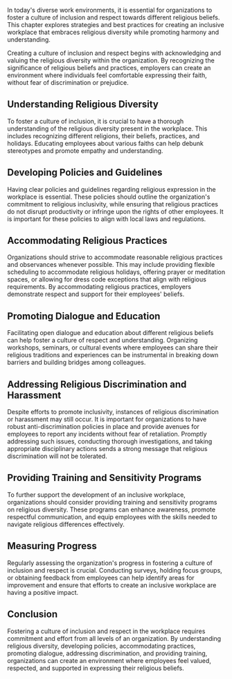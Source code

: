 
In today's diverse work environments, it is essential for organizations to foster a culture of inclusion and respect towards different religious beliefs. This chapter explores strategies and best practices for creating an inclusive workplace that embraces religious diversity while promoting harmony and understanding.

Creating a culture of inclusion and respect begins with acknowledging and valuing the religious diversity within the organization. By recognizing the significance of religious beliefs and practices, employers can create an environment where individuals feel comfortable expressing their faith, without fear of discrimination or prejudice.

Understanding Religious Diversity
---------------------------------

To foster a culture of inclusion, it is crucial to have a thorough understanding of the religious diversity present in the workplace. This includes recognizing different religions, their beliefs, practices, and holidays. Educating employees about various faiths can help debunk stereotypes and promote empathy and understanding.

Developing Policies and Guidelines
----------------------------------

Having clear policies and guidelines regarding religious expression in the workplace is essential. These policies should outline the organization's commitment to religious inclusivity, while ensuring that religious practices do not disrupt productivity or infringe upon the rights of other employees. It is important for these policies to align with local laws and regulations.

Accommodating Religious Practices
---------------------------------

Organizations should strive to accommodate reasonable religious practices and observances whenever possible. This may include providing flexible scheduling to accommodate religious holidays, offering prayer or meditation spaces, or allowing for dress code exceptions that align with religious requirements. By accommodating religious practices, employers demonstrate respect and support for their employees' beliefs.

Promoting Dialogue and Education
--------------------------------

Facilitating open dialogue and education about different religious beliefs can help foster a culture of respect and understanding. Organizing workshops, seminars, or cultural events where employees can share their religious traditions and experiences can be instrumental in breaking down barriers and building bridges among colleagues.

Addressing Religious Discrimination and Harassment
--------------------------------------------------

Despite efforts to promote inclusivity, instances of religious discrimination or harassment may still occur. It is important for organizations to have robust anti-discrimination policies in place and provide avenues for employees to report any incidents without fear of retaliation. Promptly addressing such issues, conducting thorough investigations, and taking appropriate disciplinary actions sends a strong message that religious discrimination will not be tolerated.

Providing Training and Sensitivity Programs
-------------------------------------------

To further support the development of an inclusive workplace, organizations should consider providing training and sensitivity programs on religious diversity. These programs can enhance awareness, promote respectful communication, and equip employees with the skills needed to navigate religious differences effectively.

Measuring Progress
------------------

Regularly assessing the organization's progress in fostering a culture of inclusion and respect is crucial. Conducting surveys, holding focus groups, or obtaining feedback from employees can help identify areas for improvement and ensure that efforts to create an inclusive workplace are having a positive impact.

Conclusion
----------

Fostering a culture of inclusion and respect in the workplace requires commitment and effort from all levels of an organization. By understanding religious diversity, developing policies, accommodating practices, promoting dialogue, addressing discrimination, and providing training, organizations can create an environment where employees feel valued, respected, and supported in expressing their religious beliefs.
